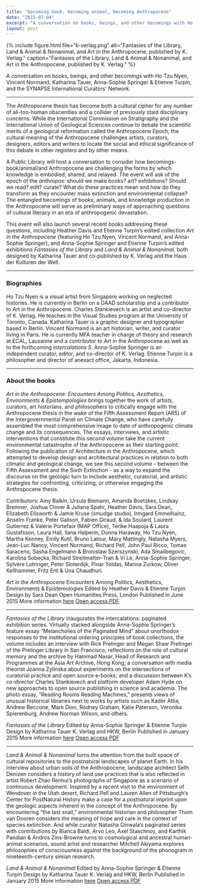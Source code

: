 ```yaml
---
title: "becoming book, becoming animal, becoming Anthropocene"
date: "2015-07-04"
excerpt: "A conversation on books, beings, and other becomings with Ho Tzu Nyen, Vincent Normand, Katharina Tauer, Anna-Sophie Springer & Etienne Turpin, and the SYNAPSE International Curators' Network."
layout: post
---
```


{% include figure.html file="k-verlag.png" alt="Fantasies of the Library, Land & Animal & Nonanimal, and Art in the Anthropocene, published by K. Verlag." caption="Fantasies of the Library, Land & Animal & Nonanimal, and Art in the Anthropocene, published by K. Verlag." %}

A conversation on books, beings, and other becomings with Ho Tzu Nyen, Vincent Normand, Katharina Tauer, Anna-Sophie Springer & Etienne Turpin, and the SYNAPSE International Curators' Network.

* * *

The Anthropocene thesis has become both a cultural cipher for any number of all-too-human obscenities and a collider of previously staid disciplinary concerns. While the International Commission on Stratigraphy and the International Union of Geological Sciences continue to debate the scientific merits of a geological reformation called the Anthropocene Epoch, the cultural meaning of the Anthropocene challenges artists, curators, designers, editors and writers to locate the social and ethical significance of this debate in other registers and by other means.

A Public Library will host a conversation to consider how becomings-book/animal/and Anthropocene are challenging the forms by which knowledge is embodied, shared, and relayed. The event will ask of the epoch of the _anthropos_: should we make books? art? exhibitions? Should we read? edit? curate? What do these practices mean and how do they transform as they encounter mass extinction and environmental collapse? The entangled becomings of books, animals, and knowledge production in the Anthropocene will serve as preliminary ways of approaching questions of cultural literacy in an era of anthropogenic devastation.

This event will also launch several recent books addressing these questions, including Heather Davis and Etienne Turpin’s edited collection _Art in the Anthropocene_ (featuring Ho Tzu Nyen, Vincent Normand, and Anna-Sophie Springer), and Anna-Sophie Springer and Etienne Turpin’s edited exhibitions _Fantasies of the Library_ and _Land & Animal & Nonanimal_, both designed by Katharina Tauer and co-published by K. Verlag and the Haus der Kulturen der Welt.

* * *

### **Biographies**

Ho Tzu Nyen is a visual artist from Singapore working on neglected histories. He is currently in Berlin on a DAAD scholarship and a contributor to Art in the Anthropocene. Charles Stankievech is an artist and co-director of K. Verlag. He teaches in the Visual Studies program at the University of Toronto, Canada. Katharina Tauer is a graphic designer and typographer based in Berlin. Vincent Normand is an art historian, writer, and curator living in Paris. He is currently MFA teacher in charge of theory and research at ECAL, Lausanne and a contributor to Art in the Anthropocene as well as to the forthcoming _intercalations 5_. Anna-Sophie Springer is an independent curator, editor, and co-director of K. Verlag. Etienne Turpin is a philosopher and director of anexact office, Jakarta, Indonesia.

* * *

### **About the books**

_Art in the Anthropocene: Encounters Among Politics, Aesthetics, Environments & Epistempologies_ brings together the work of artists, curators, art historians, and philosophers to critically engage with the Anthropocene thesis in the wake of the Fifth Assessment Report (AR5) of the Intergovernmental Panel on Climate Change, who have carefully assembled the most comprehensive image to date of anthropogenic climate change and its consequences. The essays, interviews, and artistic interventions that constitute this second volume take the current environmental catastrophe of the Anthropocene as their starting point. Following the publication of Architecture in the Anthropocene, which attempted to develop design and architectural practices in relation to both climatic and geological change, we see this second volume - between the Fifth Assessment and the Sixth Extinction - as a way to expand the discourse on the geologic turn to include aesthetic, curatorial, and artistic strategies for confronting, criticizing, or otherwise engaging the Anthropocene thesis.

Contributors: Amy Balkin, Ursula Biemann, Amanda Boetzkes, Lindsay Bremner, Joshua Clover & Juliana Spahr, Heather Davis, Sara Dean, Elizabeth Ellsworth & Jamie Kruse (smudge studio), Irmgard Emmelhainz, Anselm Franke, Peter Galison, Fabien Giraud, & Ida Soulard, Laurent Gutierrez & Valérie Portefaix (MAP Office), Terike Haapoja & Laura Gustafsson, Laura Hall, Ilana Halperin, Donna Haraway, Ho Tzu Nyen, Martha Kenney, Emily Kutil, Bruno Latour, Mary Mattingly, Natasha Myers, Jean-Luc Nancy, Vincent Normand, Richard Pell, John Paul Ricco, Tomas Saraceno, Sasha Engelmann & Bronislaw Szerszynski, Ada Smailbegovic, Karolina Sobecka, Richard Streitmatter-Tran & Vi Le, Anna-Sophie Springer, Sylvère Lotringer, Peter Sloterdijk, Pinar Yoldas, Marina Zurkow, Oliver Kellhammer, Fritz Ertl & Una Chaudhuri.

_Art in the Anthropocene_ Encounters Among Politics, Aesthetics, Environments & Epistemologies Edited by Heather Davis & Etienne Turpin Design by Sara Dean Open Humanities Press, London Published in June 2015 More information [here](http://openhumanitiespress.org/art-in-the-anthropocene.html) [Open access PDF](http://openhumanitiespress.org/art-in-the-anthropocene.html)

* * *

_Fantasies of the Library_ inaugurates the intercalations: paginated exhibition series. Virtually stacked alongside Anna-Sophie Springer’s feature essay “Melancholies of the Paginated Mind” about unorthodox responses to the institutional ordering principles of book collections, the volume includes an interview with Rick Prelinger and Megan Shaw Prelinger of the Prelinger Library in San Francisco; reflections on the role of cultural memory and the archive by Hammad Nasar, Head of Research and Programmes at the Asia Art Archive, Hong Kong; a conversation with media theorist Joanna Zylinska about experiments on the intersections of curatorial practice and open source e-books; and a discussion between K’s co-director Charles Stankievech and platform developer Adam Hyde on new approaches to open source publishing in science and academia. The photo essay, “Reading Rooms Reading Machines,” presents views of unusual historical libraries next to works by artists such as Kader Attia, Andrew Beccone, Mark Dion, Rodney Graham, Katie Paterson, Veronika Spierenburg, Andrew Norman Wilson, and others.

_Fantasies of the Library_ Edited by Anna-Sophie Springer & Etienne Turpin Design by Katharina Tauer K. Verlag and HKW, Berlin Published in January 2015 More information [here](http://www.k-verlag.com/books/1-fantasies-of-the-library/) [Open access PDF](http://www.hkw.de/media/texte/pdf/publikationen_2/2015_4/intercalations1_fantasies_of_the_library.pdf)

* * *

_Land & Animal & Nonanimal_ turns the attention from the built space of cultural repositories to the postnatural landscapes of planet Earth. In his interview about urban soils of the Anthropocene, landscape architect Seth Denizen considers a history of land use practices that is also reflected in artist Robert Zhao Renhui’s photographs of Singapore as a scenario of continuous development. Inspired by a recent visit to the environment of Wendover in the Utah desert, Richard Pell and Lauren Allen of Pittsburgh’s Center for PostNatural History make a case for a postnatural imprint upon the geologic aspects inherent in the concept of the Anthropocene. By encountering “the last snail,” environmental historian and philosopher Thom van Dooren considers the meaning of hope and care in the context of species extinction. And while curator Natasha Ginwala’s paginated series with contributions by Bianca Baldi, Arvo Leo, Axel Staschnoy, and Karthik Pandian & Andros Zins-Browne turns to cosmological and ancestral human-animal scenarios, sound artist and researcher Mitchell Akiyama explores philosophies of consciousness against the background of the phonogram in nineteenth-century simian research.

_Land & Animal & Nonanimal_ Edited by Anna-Sophie Springer & Etienne Turpin Design by Katharina Tauer K. Verlag and HKW, Berlin Published in January 2015 More information [here](http://www.k-verlag.com/books/2-land-amp-animal-amp-nonanimal/) [Open access PDF](http://www.hkw.de/media/texte/pdf/publikationen_2/2015_4/intercalations2_land_animal_nonanimal.pdf)

